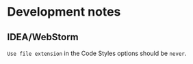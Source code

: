 # Development notes
## IDEA/WebStorm
`Use file extension` in the Code Styles options should be `never`.
